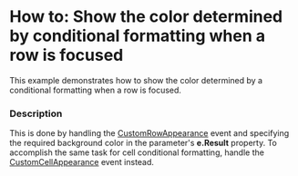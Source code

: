 # How to: Show the color determined by conditional formatting when a row is focused


This example demonstrates how to show the color determined by a conditional formatting when a row is focused.


<h3>Description</h3>

<p>This is done by handling the <a href="https://documentation.devexpress.com/WPF/DevExpressXpfGridTableView_CustomRowAppearancetopic.aspx">CustomRowAppearance</a> event and specifying the required background color in the parameter's <strong>e.Result</strong> property. To accomplish the same task for cell conditional formatting, handle the <a href="https://documentation.devexpress.com/WPF/DevExpressXpfGridTableView_CustomCellAppearancetopic.aspx">CustomCellAppearance</a> event instead.</p>

<br/>


